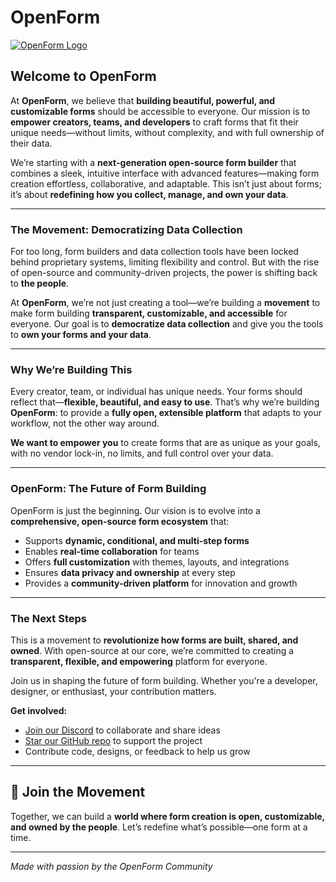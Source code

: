 # OpenForm

[![OpenForm Logo](https://via.placeholder.com/600x200?text=OpenForm+Logo)](https://img.freepik.com/free-vector/document-vector-colorful-design_341269-1262.jpg?t=st=1746429484~exp=1746433084~hmac=78cc0120a3cec2f55a1077451b17a522e078a02bee8da02f39aed32da85bbee5&w=740)

## Welcome to **OpenForm**

At **OpenForm**, we believe that **building beautiful, powerful, and customizable forms** should be accessible to everyone. Our mission is to **empower creators, teams, and developers** to craft forms that fit their unique needs—without limits, without complexity, and with full ownership of their data.

We’re starting with a **next-generation open-source form builder** that combines a sleek, intuitive interface with advanced features—making form creation effortless, collaborative, and adaptable. This isn’t just about forms; it’s about **redefining how you collect, manage, and own your data**.

---

### The Movement: Democratizing Data Collection

For too long, form builders and data collection tools have been locked behind proprietary systems, limiting flexibility and control. But with the rise of open-source and community-driven projects, the power is shifting back to **the people**.

At **OpenForm**, we’re not just creating a tool—we’re building a **movement** to make form building **transparent, customizable, and accessible** for everyone. Our goal is to **democratize data collection** and give you the tools to **own your forms and your data**.

---

### Why We’re Building This

Every creator, team, or individual has unique needs. Your forms should reflect that—**flexible, beautiful, and easy to use**. That’s why we’re building **OpenForm**: to provide a **fully open, extensible platform** that adapts to your workflow, not the other way around.

**We want to empower you** to create forms that are as unique as your goals, with no vendor lock-in, no limits, and full control over your data.

---

### OpenForm: The Future of Form Building

OpenForm is just the beginning. Our vision is to evolve into a **comprehensive, open-source form ecosystem** that:

- Supports **dynamic, conditional, and multi-step forms**  
- Enables **real-time collaboration** for teams  
- Offers **full customization** with themes, layouts, and integrations  
- Ensures **data privacy and ownership** at every step  
- Provides a **community-driven platform** for innovation and growth

---

### The Next Steps

This is a movement to **revolutionize how forms are built, shared, and owned**. With open-source at our core, we’re committed to creating a **transparent, flexible, and empowering** platform for everyone.

Join us in shaping the future of form building. Whether you're a developer, designer, or enthusiast, your contribution matters.

**Get involved:**

- [Join our Discord](https://discord.gg/your-invite) to collaborate and share ideas  
- [Star our GitHub repo](https://github.com/yourusername/openform) to support the project  
- Contribute code, designs, or feedback to help us grow

---

## 🚀 Join the Movement

Together, we can build a **world where form creation is open, customizable, and owned by the people**. Let’s redefine what’s possible—one form at a time.

---

*Made with passion by the OpenForm Community*

